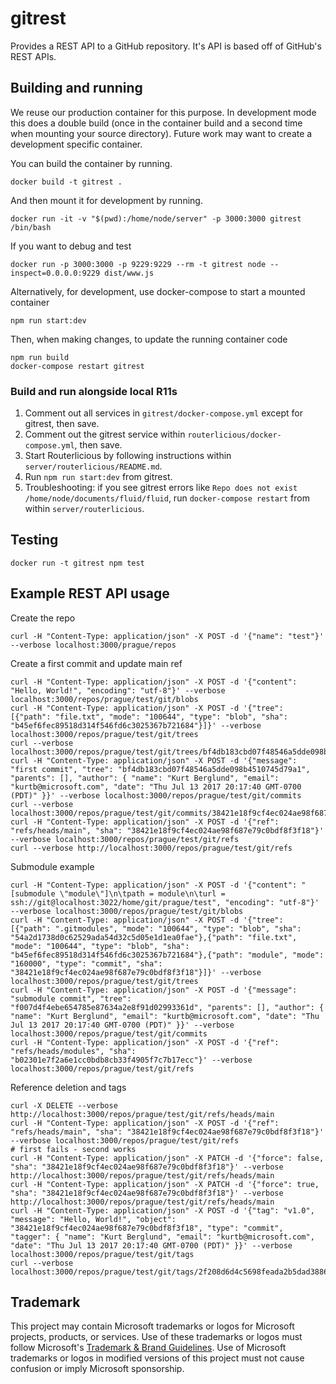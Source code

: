 # gitrest

Provides a REST API to a GitHub repository. It's API is based off of GitHub's REST APIs.

## Building and running

We reuse our production container for this purpose. In development mode this does a double build (once in the
container build and a second time when mounting your source directory). Future work may want to create a development
specific container.

You can build the container by running.

`docker build -t gitrest .`

And then mount it for development by running.

`docker run -it -v "$(pwd):/home/node/server" -p 3000:3000 gitrest /bin/bash`

If you want to debug and test

`docker run -p 3000:3000 -p 9229:9229 --rm -t gitrest node --inspect=0.0.0.0:9229 dist/www.js`

Alternatively, for development, use docker-compose to start a mounted container

```shell
npm run start:dev
```

Then, when making changes, to update the running container code

```shell
npm run build
docker-compose restart gitrest
```

### Build and run alongside local R11s

1. Comment out all services in `gitrest/docker-compose.yml` except for gitrest,
   then save.
1. Comment out the gitrest service within `routerlicious/docker-compose.yml`,
   then save.
1. Start Routerlicious by following instructions within
   `server/routerlicious/README.md`.
1. Run `npm run start:dev` from gitrest.
1. Troubleshooting: if you see gitrest errors like `Repo does not exist /home/node/documents/fluid/fluid`, run `docker-compose restart` from within `server/routerlicious`.

## Testing

`docker run -t gitrest npm test`

## Example REST API usage

Create the repo

```
curl -H "Content-Type: application/json" -X POST -d '{"name": "test"}' --verbose localhost:3000/prague/repos
```

Create a first commit and update main ref

```
curl -H "Content-Type: application/json" -X POST -d '{"content": "Hello, World!", "encoding": "utf-8"}' --verbose localhost:3000/repos/prague/test/git/blobs
curl -H "Content-Type: application/json" -X POST -d '{"tree": [{"path": "file.txt", "mode": "100644", "type": "blob", "sha": "b45ef6fec89518d314f546fd6c3025367b721684"}]}' --verbose localhost:3000/repos/prague/test/git/trees
curl --verbose localhost:3000/repos/prague/test/git/trees/bf4db183cbd07f48546a5dde098b4510745d79a1
curl -H "Content-Type: application/json" -X POST -d '{"message": "first commit", "tree": "bf4db183cbd07f48546a5dde098b4510745d79a1", "parents": [], "author": { "name": "Kurt Berglund", "email": "kurtb@microsoft.com", "date": "Thu Jul 13 2017 20:17:40 GMT-0700 (PDT)" }}' --verbose localhost:3000/repos/prague/test/git/commits
curl --verbose localhost:3000/repos/prague/test/git/commits/38421e18f9cf4ec024ae98f687e79c0bdf8f3f18
curl -H "Content-Type: application/json" -X POST -d '{"ref": "refs/heads/main", "sha": "38421e18f9cf4ec024ae98f687e79c0bdf8f3f18"}' --verbose localhost:3000/repos/prague/test/git/refs
curl --verbose http://localhost:3000/repos/prague/test/git/refs
```

Submodule example

```
curl -H "Content-Type: application/json" -X POST -d '{"content": "[submodule \"module\"]\n\tpath = module\n\turl = ssh://git@localhost:3022/home/git/prague/test", "encoding": "utf-8"}' --verbose localhost:3000/repos/prague/test/git/blobs
curl -H "Content-Type: application/json" -X POST -d '{"tree": [{"path": ".gitmodules", "mode": "100644", "type": "blob", "sha": "54a2d1738d0c62529ada54d32c5d05e1d1ea0fae"},{"path": "file.txt", "mode": "100644", "type": "blob", "sha": "b45ef6fec89518d314f546fd6c3025367b721684"},{"path": "module", "mode": "160000", "type": "commit", "sha": "38421e18f9cf4ec024ae98f687e79c0bdf8f3f18"}]}' --verbose localhost:3000/repos/prague/test/git/trees
curl -H "Content-Type: application/json" -X POST -d '{"message": "submodule commit", "tree": "f007d4f4ebe654785e87634a2e8f91d02993361d", "parents": [], "author": { "name": "Kurt Berglund", "email": "kurtb@microsoft.com", "date": "Thu Jul 13 2017 20:17:40 GMT-0700 (PDT)" }}' --verbose localhost:3000/repos/prague/test/git/commits
curl -H "Content-Type: application/json" -X POST -d '{"ref": "refs/heads/modules", "sha": "b02301e7f2a6e1cc0bdb8cb33f4905f7c7b17ecc"}' --verbose localhost:3000/repos/prague/test/git/refs
```

Reference deletion and tags

```
curl -X DELETE --verbose http://localhost:3000/repos/prague/test/git/refs/heads/main
curl -H "Content-Type: application/json" -X POST -d '{"ref": "refs/heads/main", "sha": "38421e18f9cf4ec024ae98f687e79c0bdf8f3f18"}' --verbose localhost:3000/repos/prague/test/git/refs
# first fails - second works
curl -H "Content-Type: application/json" -X PATCH -d '{"force": false, "sha": "38421e18f9cf4ec024ae98f687e79c0bdf8f3f18"}' --verbose http://localhost:3000/repos/prague/test/git/refs/heads/main
curl -H "Content-Type: application/json" -X PATCH -d '{"force": true, "sha": "38421e18f9cf4ec024ae98f687e79c0bdf8f3f18"}' --verbose http://localhost:3000/repos/prague/test/git/refs/heads/main
curl -H "Content-Type: application/json" -X POST -d '{"tag": "v1.0", "message": "Hello, World!", "object": "38421e18f9cf4ec024ae98f687e79c0bdf8f3f18", "type": "commit", "tagger": { "name": "Kurt Berglund", "email": "kurtb@microsoft.com", "date": "Thu Jul 13 2017 20:17:40 GMT-0700 (PDT)" }}' --verbose localhost:3000/repos/prague/test/git/tags
curl --verbose localhost:3000/repos/prague/test/git/tags/2f208d6d4c5698feada2b5dad3886a0ceff4f80b
```

## Trademark

This project may contain Microsoft trademarks or logos for Microsoft projects, products, or services. Use of these trademarks
or logos must follow Microsoft's [Trademark & Brand Guidelines](https://www.microsoft.com/en-us/legal/intellectualproperty/trademarks/usage/general).
Use of Microsoft trademarks or logos in modified versions of this project must not cause confusion or imply Microsoft sponsorship.
